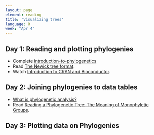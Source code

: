```yaml
---
layout: page
element: reading
title: 'Visualizing trees'
language: R
week: "Apr 4"
---
```


## Day 1: Reading and plotting phylogenies

- Complete [introduction-to-phylogenetics](https://www.ebi.ac.uk/training/online/courses/introduction-to-phylogenetics/)
- Read [The Newick tree format](https://evolution.genetics.washington.edu/phylip/newicktree.html).
- Watch [Introduction to CRAN and Bioconductor](https://www.youtube.com/watch?v=qAvJ92qCGqE).


## Day 2: Joining phylogenies to data tables

- [What is phylogenetic analysis?](https://www.news-medical.net/health/What-is-Phylogenetic-Analysis.aspx)
- Read [Reading a Phylogenetic Tree: The Meaning of Monophyletic Groups](https://www.nature.com/scitable/topicpage/reading-a-phylogenetic-tree-the-meaning-of-41956/#:~:text=Phylogenies%20are%20useful%20for%20organizing,events%20that%20occurred%20during%20evolution).

## Day 3: Plotting data on Phylogenies


<!-- ## Day 4: Phylogenetic correlation

- [How to measure and test phylogenetic signal](https://besjournals.onlinelibrary.wiley.com/doi/pdf/10.1111/j.2041-210X.2012.00196.x) -->
